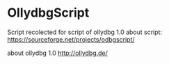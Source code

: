 # OllydbgScript
Script recolected for script of ollydbg 1.0
about script:
https://sourceforge.net/projects/odbgscript/

about ollydbg 1.0
http://ollydbg.de/


